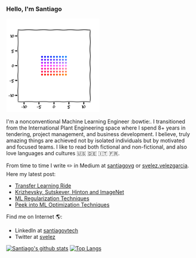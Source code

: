 ### Hello, I'm Santiago

<img src="https://github.com/svelezg/svelezg/blob/master/animation.gif" width="250" height="250"/>


I'm a nonconventional Machine Learning Engineer :bowtie:. I transitioned from the International Plant Engineering space where I spend 8+ years in tendering, project management, and business development. I believe, truly amazing things are achieved not by isolated individuals but by motivated and focused teams. I like to read both fictional and non-fictional, and also love languages and cultures :us: :de: :it: :fr:. 

From time to time I write :pencil2: in Medium at
[santiagovg](https://medium.com/@santiagovg) or [svelez.velezgarcia](https://medium.com/@svelez.velezgarcia). Here my latest post:

- [Transfer Learning Ride](https://medium.com/@svelez.velezgarcia/transfer-learning-ride-fa9f2a5d69eb)
- [Krizhevsky, Sutskever, Hinton and ImageNet](https://medium.com/@svelez.velezgarcia/krizhevsky-sutskever-hinton-and-imagenet-d1c7f2fba113)
- [ML Regularization Techniques](https://medium.com/@svelez.velezgarcia/ml-regularization-techniques-a7ffaad3d2c3)
- [Peek into ML Optimization Techniques](https://medium.com/@svelez.velezgarcia/peek-into-ml-optimization-techniques-878db591495)


Find me on Internet :earth_americas::
- LinkedIn at [santiagovtech](https://www.linkedin.com/in/santiagovtech) 
- Twitter at [svelez](https://twitter.com/SAntiagoVTech)

[![Santiago's github stats](https://github-readme-stats.vercel.app/api?username=svelezg&show_icons=true&hide=stars,issues)](https://github.com/svelezg/github-readme-stats)
[![Top Langs](https://github-readme-stats.vercel.app/api/top-langs/?username=svelezg&hide=javascript,html)](https://github.com/svelezg/github-readme-stats)

<!--
**svelezg/svelezg** is a ✨ _special_ ✨ repository because its `README.md` (this file) appears on your GitHub profile.
-->
